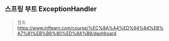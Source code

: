 ## 스프링 부트 ExceptionHandler






> 참조
> <https://www.inflearn.com/course/%EC%8A%A4%ED%94%84%EB%A7%81%EB%B6%80%ED%8A%B8/dashboard>
